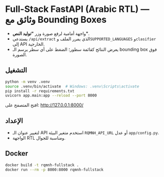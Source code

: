 
# Full-Stack FastAPI (Arabic RTL) — وثائق مع Bounding Boxes

- واجهة أمامية لرفع صورة وزر **"توليد النص"**.
- يستدعي `/api/extract` الذي يمرر الملف و`SUPPORTED_LANGUAGES` و`clasifier` إلى API الخارجية.
- يعرض النتائج كقائمة سطور؛ الضغط على أي سطر يرسم الـ bounding box فوق الصورة.

## التشغيل

```bash
python -m venv .venv
source .venv/bin/activate  # Windows: .venv\Scripts\activate
pip install -r requirements.txt
uvicorn app.main:app --reload --port 8000
```

افتح المتصفح على: http://127.0.0.1:8000/

## الإعداد
- لتغيير عنوان الـ API استخدم متغير البيئة `RQMNH_API_URL` أو عدل `app/config.py`.
- الواجهة RTL ومناسبة للجوال.

## Docker
```bash
docker build -t rqmnh-fullstack .
docker run --rm -p 8000:8000 rqmnh-fullstack
```
